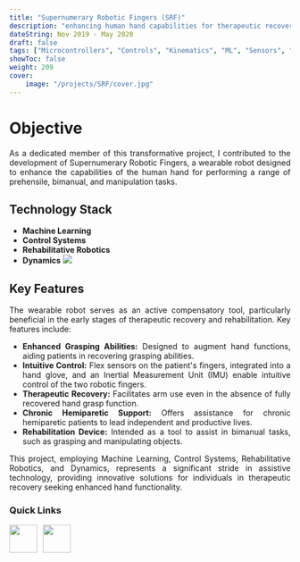 ```yaml
---
title: "Supernumerary Robotic Fingers (SRF)"
description: "enhancing human hand capabilities for therapeutic recovery using Machine Learning and Control Systems."
dateString: Nov 2019 - May 2020
draft: false
tags: ["Microcontrollers", "Controls", "Kinematics", "ML", "Sensors", "Rehabilitative Robot"]
showToc: false
weight: 209
cover:
    image: "/projects/SRF/cover.jpg"
--- 
```

<div style="text-align: justify">


<h1> Objective</h1>
As a dedicated member of this transformative project, I contributed to the development of Supernumerary Robotic Fingers, a wearable robot designed to enhance the capabilities of the human hand for performing a range of prehensile, bimanual, and manipulation tasks.

<h2> Technology Stack</h2>

- **Machine Learning**
- **Control Systems**
- **Rehabilitative Robotics**
- **Dynamics**
![](/projects/SRF/img1.jpg)

<h2> Key Features</h2>
The wearable robot serves as an active compensatory tool, particularly beneficial in the early stages of therapeutic recovery and rehabilitation. Key features include:

- **Enhanced Grasping Abilities:** Designed to augment hand functions, aiding patients in recovering grasping abilities.
- **Intuitive Control:** Flex sensors on the patient's fingers, integrated into a hand glove, and an Inertial Measurement Unit (IMU) enable intuitive control of the two robotic fingers.
- **Therapeutic Recovery:** Facilitates arm use even in the absence of fully recovered hand grasp function.
- **Chronic Hemiparetic Support:** Offers assistance for chronic hemiparetic patients to lead independent and productive lives.
- **Rehabilitation Device:** Intended as a tool to assist in bimanual tasks, such as grasping and manipulating objects.

This project, employing Machine Learning, Control Systems, Rehabilitative Robotics, and Dynamics, represents a significant stride in assistive technology, providing innovative solutions for individuals in therapeutic recovery seeking enhanced hand functionality.

</div>

<h3> Quick Links </h3>
<!--- this is for the link icons  --->
<meta name="viewport" content="width=device-width, initial-scale=1" />
<style>
  /* styles for grid container */
  .grid-container {
    display: grid;
    grid-template-columns: 60px 1fr;
    
    position: relative;
  }

  .grid-item {
    overflow: hidden;
  }
</style>
<div class="grid-container">
  <div class="grid-item">
    <a href="https://ieeexplore.ieee.org/document/9800689"><img src="/icons/thesis.png" width="50" height="50" style="justify-content: space-between;" /></a>
  </div>
  <div class="grid-item">
    <a href="https://github.com/RMI-NITT/SRF"><img src="/icons/github.png" width="50" height="50" style="justify-content: space-between;"  /></a>
  </div>

</div>
